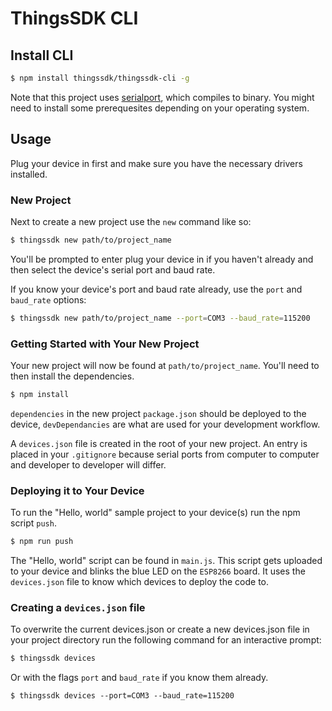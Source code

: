 # ThingsSDK CLI

## Install CLI

```bash
$ npm install thingssdk/thingssdk-cli -g
```

Note that this project uses [serialport](https://github.com/EmergingTechnologyAdvisors/node-serialport), which compiles to binary. You might need to install some prerequesites depending on your operating system.

## Usage

Plug your device in first and make sure you have the necessary drivers installed.

### New Project

Next to create a new project use the `new` command like so:

```bash
$ thingssdk new path/to/project_name
```

You'll be prompted to enter plug your device in if you haven't already and then select the device's serial port and baud rate.

If you know your device's port and baud rate already, use the `port` and `baud_rate` options:

```bash
$ thingssdk new path/to/project_name --port=COM3 --baud_rate=115200
```

### Getting Started with Your New Project

Your new project will now be found at `path/to/project_name`. You'll need to then install the dependencies.

```bash
$ npm install
```

`dependencies` in the new project `package.json` should be deployed to the device, `devDependancies` are what are used for your development workflow.

A `devices.json` file is created in the root of your new project. An entry is placed in your `.gitignore` because serial ports from computer to computer and developer to developer will differ.

### Deploying it to Your Device

To run the "Hello, world" sample project to your device(s) run the npm script `push`.

```bash
$ npm run push
```

The "Hello, world" script can be found in `main.js`. This script gets uploaded to your device and blinks the blue LED on the `ESP8266` board. It uses the `devices.json` file to know which devices to deploy the code to.

### Creating a `devices.json` file

To overwrite the current devices.json or create a new devices.json file in your project directory run the following command for an interactive prompt:

```bash 
$ thingssdk devices
```

Or with the flags `port` and `baud_rate` if you know them already.

```
$ thingssdk devices --port=COM3 --baud_rate=115200
```